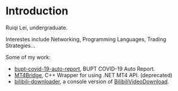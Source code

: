 # Introduction

Ruiqi Lei, undergraduate.

Interestes include Networking, Programming Languages, Trading Strategies...

Some of my work:
- [bupt-covid-19-auto-report](https://github.com/rn7s2/bupt-covid-19-auto-report), BUPT COVID-19 Auto Report.
- [MT4Bridge](https://github.com/rn7s2/MT4Bridge), C++ Wrapper for using .NET MT4 API. (deprecated)
- [bilibili-downloader](https://github.com/rn7s2/bilibili-downloader), a console version of [BilibiliVideoDownload](https://github.com/BilibiliVideoDownload/BilibiliVideoDownload).